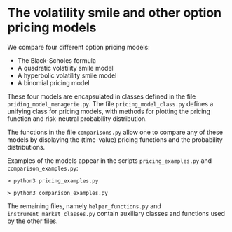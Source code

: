 # The volatility smile and other option pricing models

We compare four different option pricing models:

* The Black-Scholes formula
* A quadratic volatility smile model
* A hyperbolic volatility smile model
* A binomial pricing model

These four models are encapsulated in classes defined in the file `priding_model_menagerie.py`. The file `pricing_model_class.py` defines a unifying class for pricing models, with methods for plotting the pricing function and risk-neutral probability distribution. 

The functions in the file `comparisons.py` allow one to compare any of these models by displaying the (time-value) pricing functions and the probability distributions. 

Examples of the models appear in the scripts `pricing_examples.py` and `comparison_examples.py`:

```> python3 pricing_examples.py```

```> python3 comparison_examples.py```

The remaining files, namely `helper_functions.py` and `instrument_market_classes.py` contain auxiliary classes and functions used by the other files. 
